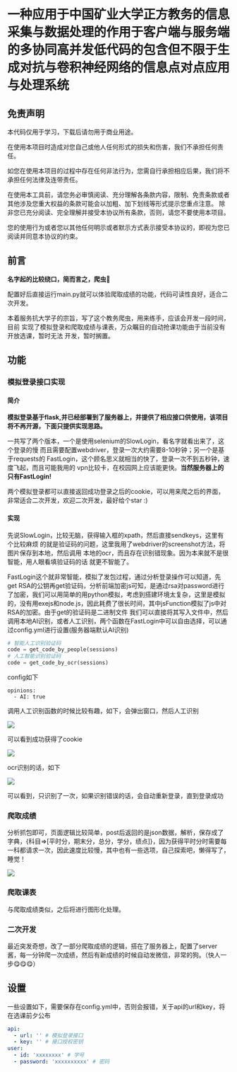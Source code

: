 # 一种应用于中国矿业大学正方教务的信息采集与数据处理的作用于客户端与服务端的多协同高并发低代码的包含但不限于生成对抗与卷积神经网络的信息点对点应用与处理系统

## 免责声明
本代码仅用于学习，下载后请勿用于商业用途。

在使用本项目时造成对您自己或他人任何形式的损失和伤害，我们不承担任何责任。

如您在使用本项目的过程中存在任何非法行为，您需自行承担相应后果，我们将不承担任何法律及连带责任。 

在使用本工具前，请您务必审慎阅读、充分理解各条款内容，限制、免责条款或者其他涉及您重大权益的条款可能会以加粗、加下划线等形式提示您重点注意。 除非您已充分阅读、完全理解并接受本协议所有条款，否则，请您不要使用本项目。

您的使用行为或者您以其他任何明示或者默示方式表示接受本协议的，即视为您已阅读并同意本协议的约束。 

## 前言

**名字起的比较绕口，简而言之，爬虫🥰**

配置好后直接运行main.py就可以体验爬取成绩的功能，代码可读性良好，适合二次开发。

本着服务抗大学子的宗旨，写了这个教务爬虫，用来练手，应该会开发一段时间，目前
实现了模拟登录和爬取成绩与课表，万众瞩目的自动抢课功能由于当前没有开放选课，暂时无法
开发，暂时搁置。

## 功能

### 模拟登录接口实现

#### 简介
**模拟登录基于flask,并已经部署到了服务器上，并提供了相应接口供使用，该项目将不再开源，下面只提供实现思路。**

一共写了两个版本，一个是使用selenium的SlowLogin，看名字就看出来了，这个登录的慢
而且需要配置webdriver，登录一次大约需要8-10秒钟；另一个是基于requests的
FastLogin，这个顾名思义就相当的快了，登录一次不到五秒钟，速度飞起，而且可能我用的
vpn比较卡，在校园网上应该能更快。**当然服务器上的只有FastLogin!**

两个模拟登录都可以直接返回成功登录之后的cookie，可以用来爬之后的界面，非常适合二次开发，欢迎二次开发，最好给个star :)

#### 实现
先说SlowLogin，比较无脑，获得输入框的xpath，然后直接sendkeys，这里有个比较麻烦
的就是验证码的问题，这里我用了webdriver的screenshot方法，将图片保存到本地，然后调用
本地的ocr，而且存在识别错现象。因为本来就不是很智能，用人眼看填验证码的话
就更不智能了。

FastLogin这个就非常智能，模拟了发包过程，通过分析登录操作可以知道，先get RSA的公钥再get验证码，分析前端加密js可知，是通过rsa对password进行了加密，我们可以用简单的用python模拟，考虑到搭建环境太复杂，这里是模拟的，没有用exejs和node.js，因此耗费了很长时间，其中jsFunction模拟了js中对RSA的加密。由于get的验证码是二进制文件
我们可以直接将其写入文件中，然后调用本地AI识别，或者人工识别，两个函数在FastLogin中可以自由选择，可以通过config.yml进行设置(服务器端默认AI识别)

```python
# 智能人工识别验证码
code = get_code_by_people(sessions)
# 人工智能识别验证码
code = get_code_by_ocr(sessions)
```
config如下
```
opinions:
  - AI: true
```
调用人工识别函数的时候比较有趣，如下，会弹出窗口，然后人工识别

![](https://my-photos-test.oss-cn-hangzhou.aliyuncs.com/2021/20210916224421.png)

可以看到成功获得了cookie

![](https://my-photos-test.oss-cn-hangzhou.aliyuncs.com/2021/20210916224809.png)

ocr识别的话，如下

![](https://my-photos-test.oss-cn-hangzhou.aliyuncs.com/2021/20210916225044.png)

可以看到，只识别了一次，如果识别错误的话，会自动重新登录，直到登录成功

### 爬取成绩

分析抓包即可，页面逻辑比较简单，post后返回的是json数据，解析，保存成了字典，{科目=>[平时分，期末分，总分，学分，绩点]}，因为获得平时分时需要每一科都请求一次，因此速度比较慢，其中也有一些选项，自己探索吧，懒得写了，睡觉！

![](https://my-photos-test.oss-cn-hangzhou.aliyuncs.com/2021/20210916230422.png)

### 爬取课表

与爬取成绩类似，之后将进行图形化处理。

### 二次开发

最近突发奇想，改了一部分爬取成绩的逻辑，搭在了服务器上，配置了server酱，每一分钟爬一次成绩，然后有新成绩的时候自动发微信，非常的狗。（快人一步😋😋😋）

## 设置
一些设置如下，需要保存在config.yml中，否则会报错，关于api的url和key，将在选课前夕公布
```yaml
api:
  - url: '' # 模拟登录接口
  - key: '' # 接口授权密钥
user:
  - id: 'xxxxxxxx' # 学号
  - password: 'xxxxxxxxxx' # 密码
```
